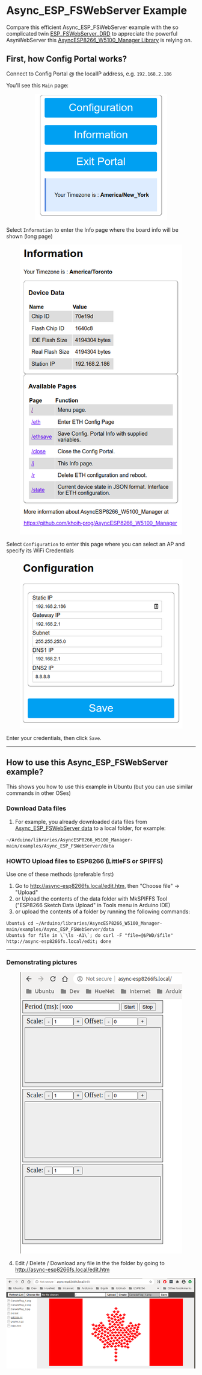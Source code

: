 # Async_ESP_FSWebServer Example

Compare this efficient Async_ESP_FSWebServer example with the so complicated twin [ESP_FSWebServer_DRD](https://github.com/khoih-prog/ESP_WiFiManager/tree/master/examples/ESP_FSWebServer_DRD) to appreciate the powerful AsynWebServer this [AsyncESP8266_W5100_Manager Library](https://github.com/khoih-prog/AsyncESP8266_W5100_Manager) is relying on.

## First, how Config Portal works?

Connect to Config Portal @ the localIP address, e.g. `192.168.2.186`


You'll see this `Main` page:

<p align="center">
    <img src="https://github.com/khoih-prog/AsyncESP8266_W5100_Manager/raw/main/Images/Main.png">
</p>

Select `Information` to enter the Info page where the board info will be shown (long page)

<p align="center">
    <img src="https://github.com/khoih-prog/AsyncESP8266_W5100_Manager/raw/main/Images/Info.png">
</p>


Select `Configuration` to enter this page where you can select an AP and specify its WiFi Credentials

<p align="center">
    <img src="https://github.com/khoih-prog/AsyncESP8266_W5100_Manager/raw/main/Images/Configuration_Standard.png">
</p>

Enter your credentials, then click `Save`.

---

## How to use this Async_ESP_FSWebServer example?

This shows you how to use this example in Ubuntu (but you can use similar commands in other OSes)

### Download Data files

1. For example, you already downloaded data files from [Async_ESP_FSWebServer data](https://github.com/khoih-prog/AsyncESP8266_W5100_Manager/tree/main/examples/Async_ESP_FSWebServer/data) to a local folder, for example:

```
~/Arduino/libraries/AsyncESP8266_W5100_Manager-main/examples/Async_ESP_FSWebServer/data
```

### HOWTO Upload files to ESP8266 (LittleFS or SPIFFS)

Use one of these methods (preferable first)

1. Go to http://async-esp8266fs.local/edit.htm, then "Choose file" -> "Upload"
2. or Upload the contents of the data folder with MkSPIFFS Tool ("ESP8266 Sketch Data Upload" in Tools menu in Arduino IDE)
3. or upload the contents of a folder by running the following commands: 

```
Ubuntu$ cd ~/Arduino/libraries/AsyncESP8266_W5100_Manager-main/examples/Async_ESP_FSWebServer/data
Ubuntu$ for file in \`\ls -A1\`; do curl -F "file=@$PWD/$file" http://async-esp8266fs.local/edit; done
```

---

### Demonstrating pictures

<p align="center">
    <img src="https://github.com/khoih-prog/AsyncESP8266_W5100_Manager/raw/main/examples/Async_ESP_FSWebServer/pics/async-esp8266fs.local.png">
</p>

4. Edit / Delete / Download any file in the the folder by going to http://async-esp8266fs.local/edit.htm

<p align="center">
    <img src="https://github.com/khoih-prog/AsyncESP8266_W5100_Manager/raw/main/examples/Async_ESP_FSWebServer/pics/async-esp8266fs.local_edit.png">
</p>


